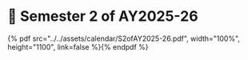 # 📅 Semester 2 of AY2025-26

{% pdf src="../../assets/calendar/S2ofAY2025-26.pdf", width="100%", height="1100", link=false %}{% endpdf %}